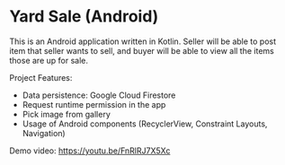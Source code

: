 # Yard Sale (Android)

This is an Android application written in Kotlin. Seller will be able to post item that seller wants to sell, and buyer will be able to view all the items those are up for sale.

Project Features:
- Data persistence: Google Cloud Firestore
- Request runtime permission in the app
- Pick image from gallery
- Usage of Android components (RecyclerView, Constraint Layouts, Navigation)

Demo video: https://youtu.be/FnRlRJ7X5Xc
